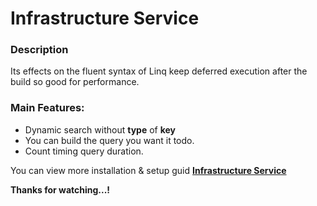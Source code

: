 # Infrastructure Service

### Description

Its effects on the fluent syntax of Linq keep deferred execution after the build so good for performance.

### Main Features:

- Dynamic search without **type** of **key**
- You can build the query you want it todo.
- Count timing query duration.

You can view more installation & setup guid **[Infrastructure Service](https://www.mnlifeblog.com/posts/Dynamic-Search-(continue)-post22.html)**

**Thanks for watching...!**
